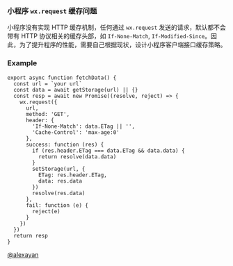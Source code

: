 ### 小程序 `wx.request` 缓存问题

小程序没有实现 HTTP 缓存机制，任何通过 `wx.request` 发送的请求，默认都不会带有 HTTP 协议相关的缓存头部，如 `If-None-Match`, `If-Modified-Since`。因此，为了提升程序的性能，需要自己根据现状，设计小程序客户端接口缓存策略。

### Example

```
export async function fetchData() {
  const url = `your url`
  const data = await getStorage(url) || {}
  const resp = await new Promise((resolve, reject) => {
    wx.request({
      url,
      method: 'GET',
      header: {
        'If-None-Match': data.ETag || '',
        'Cache-Control': 'max-age:0'
      },
      success: function (res) {
        if (res.header.ETag === data.ETag && data.data) {
          return resolve(data.data)
        }
        setStorage(url, {
          ETag: res.header.ETag,
          data: res.data
        })
        resolve(res.data)
      },
      fail: function (e) {
        reject(e)
      }
    })
  })
  return resp
}
```

[@alexayan](github.com/alexayan)